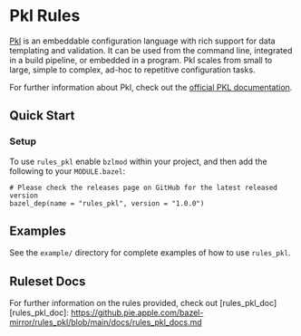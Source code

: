 # Pkl Rules

[Pkl][] is an embeddable configuration language with rich support for data templating and
validation. It can be used from the command line, integrated in a build pipeline, or embedded in a
program. Pkl scales from small to large, simple to complex, ad-hoc to repetitive configuration
tasks.

For further information about Pkl, check out the [official PKL documentation][].

[official PKL documentation]: https://pkl.apple.com/main/current/index.html
[pkl]: https://pkl.apple.com


## Quick Start

### Setup

To use `rules_pkl` enable `bzlmod` within your project, and then add the following to your `MODULE.bazel`:

```starlark
# Please check the releases page on GitHub for the latest released version
bazel_dep(name = "rules_pkl", version = "1.0.0")
```

## Examples

See the `example/` directory for complete examples of how to use `rules_pkl`.

## Ruleset Docs
For further information on the rules provided, check out [rules_pkl_doc]
[rules_pkl_doc]: https://github.pie.apple.com/bazel-mirror/rules_pkl/blob/main/docs/rules_pkl_docs.md